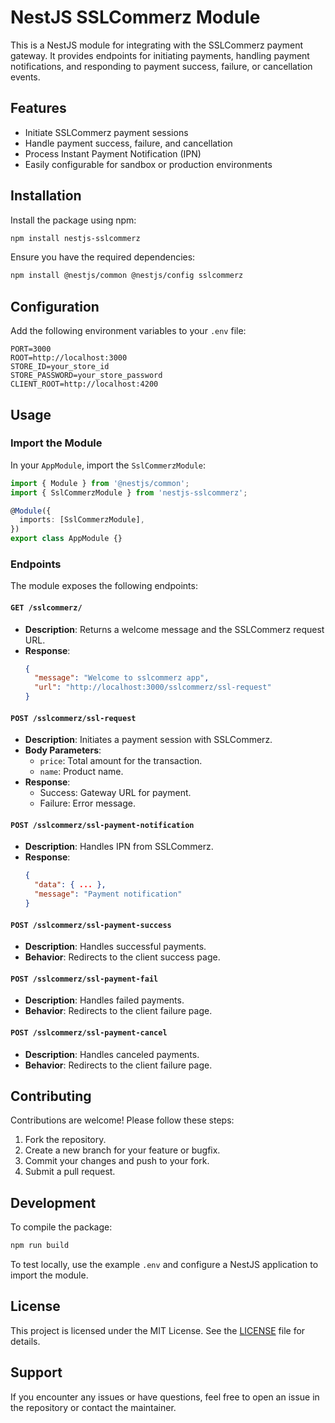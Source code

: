 # NestJS SSLCommerz Module

This is a NestJS module for integrating with the SSLCommerz payment gateway. It provides endpoints for initiating payments, handling payment notifications, and responding to payment success, failure, or cancellation events.

## Features

- Initiate SSLCommerz payment sessions
- Handle payment success, failure, and cancellation
- Process Instant Payment Notification (IPN)
- Easily configurable for sandbox or production environments

## Installation

Install the package using npm:

```bash
npm install nestjs-sslcommerz
```

Ensure you have the required dependencies:

```bash
npm install @nestjs/common @nestjs/config sslcommerz
```

## Configuration

Add the following environment variables to your `.env` file:

```env
PORT=3000
ROOT=http://localhost:3000
STORE_ID=your_store_id
STORE_PASSWORD=your_store_password
CLIENT_ROOT=http://localhost:4200
```

## Usage

### Import the Module

In your `AppModule`, import the `SslCommerzModule`:

```typescript
import { Module } from '@nestjs/common';
import { SslCommerzModule } from 'nestjs-sslcommerz';

@Module({
  imports: [SslCommerzModule],
})
export class AppModule {}
```

### Endpoints

The module exposes the following endpoints:

#### `GET /sslcommerz/`
- **Description**: Returns a welcome message and the SSLCommerz request URL.
- **Response**:
  ```json
  {
    "message": "Welcome to sslcommerz app",
    "url": "http://localhost:3000/sslcommerz/ssl-request"
  }
  ```

#### `POST /sslcommerz/ssl-request`
- **Description**: Initiates a payment session with SSLCommerz.
- **Body Parameters**:
  - `price`: Total amount for the transaction.
  - `name`: Product name.
- **Response**:
  - Success: Gateway URL for payment.
  - Failure: Error message.

#### `POST /sslcommerz/ssl-payment-notification`
- **Description**: Handles IPN from SSLCommerz.
- **Response**:
  ```json
  {
    "data": { ... },
    "message": "Payment notification"
  }
  ```

#### `POST /sslcommerz/ssl-payment-success`
- **Description**: Handles successful payments.
- **Behavior**: Redirects to the client success page.

#### `POST /sslcommerz/ssl-payment-fail`
- **Description**: Handles failed payments.
- **Behavior**: Redirects to the client failure page.

#### `POST /sslcommerz/ssl-payment-cancel`
- **Description**: Handles canceled payments.
- **Behavior**: Redirects to the client failure page.

## Contributing

Contributions are welcome! Please follow these steps:

1. Fork the repository.
2. Create a new branch for your feature or bugfix.
3. Commit your changes and push to your fork.
4. Submit a pull request.

## Development

To compile the package:

```bash
npm run build
```

To test locally, use the example `.env` and configure a NestJS application to import the module.

## License

This project is licensed under the MIT License. See the [LICENSE](LICENSE) file for details.

## Support

If you encounter any issues or have questions, feel free to open an issue in the repository or contact the maintainer.

